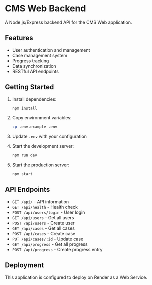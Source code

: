 # CMS Web Backend

A Node.js/Express backend API for the CMS Web application.

## Features

- User authentication and management
- Case management system
- Progress tracking
- Data synchronization
- RESTful API endpoints

## Getting Started

1. Install dependencies:
   ```bash
   npm install
   ```

2. Copy environment variables:
   ```bash
   cp .env.example .env
   ```

3. Update `.env` with your configuration

4. Start the development server:
   ```bash
   npm run dev
   ```

5. Start the production server:
   ```bash
   npm start
   ```

## API Endpoints

- `GET /api/` - API information
- `GET /api/health` - Health check
- `POST /api/users/login` - User login
- `GET /api/users` - Get all users
- `POST /api/users` - Create user
- `GET /api/cases` - Get all cases
- `POST /api/cases` - Create case
- `PUT /api/cases/:id` - Update case
- `GET /api/progress` - Get all progress
- `POST /api/progress` - Create progress entry

## Deployment

This application is configured to deploy on Render as a Web Service.
